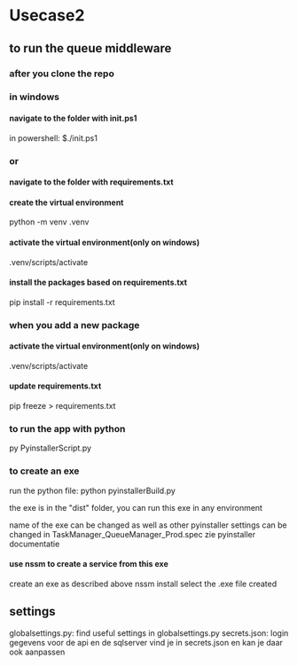 # Usecase2
## to run the queue middleware
### after you clone the repo
### in windows
#### navigate to the folder with init.ps1
in powershell: $./init.ps1
### or
#### navigate to the folder with requirements.txt
#### create the virtual environment
python -m venv .venv
#### activate the virtual environment(only on windows)
.venv/scripts/activate
#### install the packages based on requirements.txt
pip install -r requirements.txt

### when you add a new package 
#### activate the virtual environment(only on windows)
.venv/scripts/activate

#### update requirements.txt
pip freeze > requirements.txt 

### to run the app with python
py PyinstallerScript.py

### to create an exe
run the python file: python pyinstallerBuild.py

the exe is in the "dist" folder, you can run this exe in any environment

name of the exe can be changed as well as other pyinstaller settings can be changed in TaskManager_QueueManager_Prod.spec zie pyinstaller documentatie

#### use nssm to create a service from this exe
create an exe as described above
nssm install <servicenaam> select the .exe file created

## settings
globalsettings.py: find useful settings in globalsettings.py
secrets.json: login gegevens voor de api en de sqlserver vind je in secrets.json en kan je daar ook aanpassen